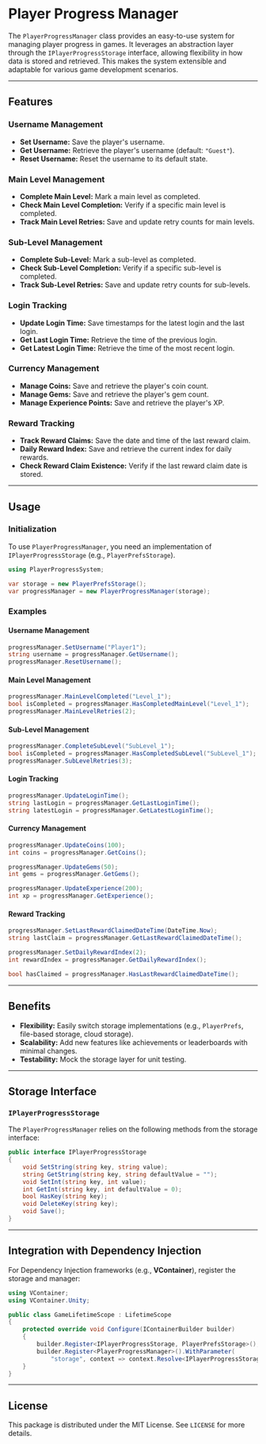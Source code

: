 # Player Progress Manager

The `PlayerProgressManager` class provides an easy-to-use system for managing player progress in games. It leverages an abstraction layer through the `IPlayerProgressStorage` interface, allowing flexibility in how data is stored and retrieved. This makes the system extensible and adaptable for various game development scenarios.

---

## Features

### **Username Management**
- **Set Username:** Save the player's username.
- **Get Username:** Retrieve the player's username (default: `"Guest"`).
- **Reset Username:** Reset the username to its default state.

### **Main Level Management**
- **Complete Main Level:** Mark a main level as completed.
- **Check Main Level Completion:** Verify if a specific main level is completed.
- **Track Main Level Retries:** Save and update retry counts for main levels.

### **Sub-Level Management**
- **Complete Sub-Level:** Mark a sub-level as completed.
- **Check Sub-Level Completion:** Verify if a specific sub-level is completed.
- **Track Sub-Level Retries:** Save and update retry counts for sub-levels.

### **Login Tracking**
- **Update Login Time:** Save timestamps for the latest login and the last login.
- **Get Last Login Time:** Retrieve the time of the previous login.
- **Get Latest Login Time:** Retrieve the time of the most recent login.

### **Currency Management**
- **Manage Coins:** Save and retrieve the player's coin count.
- **Manage Gems:** Save and retrieve the player's gem count.
- **Manage Experience Points:** Save and retrieve the player's XP.

### **Reward Tracking**
- **Track Reward Claims:** Save the date and time of the last reward claim.
- **Daily Reward Index:** Save and retrieve the current index for daily rewards.
- **Check Reward Claim Existence:** Verify if the last reward claim date is stored.

---

## Usage

### **Initialization**
To use `PlayerProgressManager`, you need an implementation of `IPlayerProgressStorage` (e.g., `PlayerPrefsStorage`).

```csharp
using PlayerProgressSystem;

var storage = new PlayerPrefsStorage();
var progressManager = new PlayerProgressManager(storage);
```

### **Examples**

#### **Username Management**
```csharp
progressManager.SetUsername("Player1");
string username = progressManager.GetUsername();
progressManager.ResetUsername();
```

#### **Main Level Management**
```csharp
progressManager.MainLevelCompleted("Level_1");
bool isCompleted = progressManager.HasCompletedMainLevel("Level_1");
progressManager.MainLevelRetries(2);
```

#### **Sub-Level Management**
```csharp
progressManager.CompleteSubLevel("SubLevel_1");
bool isCompleted = progressManager.HasCompletedSubLevel("SubLevel_1");
progressManager.SubLevelRetries(3);
```

#### **Login Tracking**
```csharp
progressManager.UpdateLoginTime();
string lastLogin = progressManager.GetLastLoginTime();
string latestLogin = progressManager.GetLatestLoginTime();
```

#### **Currency Management**
```csharp
progressManager.UpdateCoins(100);
int coins = progressManager.GetCoins();

progressManager.UpdateGems(50);
int gems = progressManager.GetGems();

progressManager.UpdateExperience(200);
int xp = progressManager.GetExperience();
```

#### **Reward Tracking**
```csharp
progressManager.SetLastRewardClaimedDateTime(DateTime.Now);
string lastClaim = progressManager.GetLastRewardClaimedDateTime();

progressManager.SetDailyRewardIndex(2);
int rewardIndex = progressManager.GetDailyRewardIndex();

bool hasClaimed = progressManager.HasLastRewardClaimedDateTime();
```

---

## Benefits

- **Flexibility:** Easily switch storage implementations (e.g., `PlayerPrefs`, file-based storage, cloud storage).
- **Scalability:** Add new features like achievements or leaderboards with minimal changes.
- **Testability:** Mock the storage layer for unit testing.

---

## Storage Interface

### **`IPlayerProgressStorage`**

The `PlayerProgressManager` relies on the following methods from the storage interface:

```csharp
public interface IPlayerProgressStorage
{
    void SetString(string key, string value);
    string GetString(string key, string defaultValue = "");
    void SetInt(string key, int value);
    int GetInt(string key, int defaultValue = 0);
    bool HasKey(string key);
    void DeleteKey(string key);
    void Save();
}
```

---

## Integration with Dependency Injection

For Dependency Injection frameworks (e.g., **VContainer**), register the storage and manager:

```csharp
using VContainer;
using VContainer.Unity;

public class GameLifetimeScope : LifetimeScope
{
    protected override void Configure(IContainerBuilder builder)
    {
        builder.Register<IPlayerProgressStorage, PlayerPrefsStorage>();
        builder.Register<PlayerProgressManager>().WithParameter(
            "storage", context => context.Resolve<IPlayerProgressStorage>());
    }
}
```

---

## License

This package is distributed under the MIT License. See `LICENSE` for more details.
